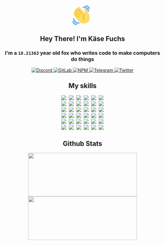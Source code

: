 <div><p align=center><img src=./resources/images/wave.gif width=64px height=64px></p><h2 align=center>Hey There! I'm Käse Fuchs</h2><h3 align=center>I'm a <code>18.21363</code> year old fox who writes code to make computers do things</h3><p align=center><a href=https://discord.com/users/507526681125322772><img alt=Discord src="https://img.shields.io/badge/Discord-5865F2?logo=discord&logoColor=white&style=flat-square#8fefa219f52c2e30709fe343c3761f76"> </a><a href=https://gitlab.com/kasefuchs><img alt=GitLab src="https://img.shields.io/badge/GitLab-330F63?logo=gitlab&logoColor=white&style=flat-square#8fefa219f52c2e30709fe343c3761f76"> </a><a href=https://npmjs.com/~kasefuchs><img alt=NPM src="https://img.shields.io/badge/NPM-CB3837?logo=npm&logoColor=white&style=flat-square#8fefa219f52c2e30709fe343c3761f76"> </a><a href=https://t.me/kasefuchs><img alt=Telegram src="https://img.shields.io/badge/Telegram-2CA5E0?logo=telegram&logoColor=white&style=flat-square#8fefa219f52c2e30709fe343c3761f76"> </a><a href=https://twitter.com/kasefuchs><img alt=Twitter src="https://img.shields.io/badge/Twitter-1DA1F2?logo=twitter&logoColor=white&style=flat-square#8fefa219f52c2e30709fe343c3761f76"></a></p><h2 align=center>My skills</h2><p align=center><a href=https://aws.amazon.com/ ><picture><source srcset="https://skillicons.dev/icons?i=aws&theme=dark#8fefa219f52c2e30709fe343c3761f76" media="(prefers-color-scheme: dark)"><source srcset="https://skillicons.dev/icons?i=aws&theme=light#8fefa219f52c2e30709fe343c3761f76" media="(prefers-color-scheme: light), (prefers-color-scheme: no-preference)"><img src="https://skillicons.dev/icons?i=aws&theme=light#8fefa219f52c2e30709fe343c3761f76"></picture></a>&nbsp;&nbsp;<a href=https://en.wikipedia.org/wiki/Bash_(Unix_shell)><picture><source srcset="https://skillicons.dev/icons?i=bash&theme=dark#8fefa219f52c2e30709fe343c3761f76" media="(prefers-color-scheme: dark)"><source srcset="https://skillicons.dev/icons?i=bash&theme=light#8fefa219f52c2e30709fe343c3761f76" media="(prefers-color-scheme: light), (prefers-color-scheme: no-preference)"><img src="https://skillicons.dev/icons?i=bash&theme=light#8fefa219f52c2e30709fe343c3761f76"></picture></a>&nbsp;&nbsp;<a href=https://discord.com/developers/docs><picture><source srcset="https://skillicons.dev/icons?i=bots&theme=dark#8fefa219f52c2e30709fe343c3761f76" media="(prefers-color-scheme: dark)"><source srcset="https://skillicons.dev/icons?i=bots&theme=light#8fefa219f52c2e30709fe343c3761f76" media="(prefers-color-scheme: light), (prefers-color-scheme: no-preference)"><img src="https://skillicons.dev/icons?i=bots&theme=light#8fefa219f52c2e30709fe343c3761f76"></picture></a>&nbsp;&nbsp;<a href=https://www.cloudflare.com/ ><picture><source srcset="https://skillicons.dev/icons?i=cloudflare&theme=dark#8fefa219f52c2e30709fe343c3761f76" media="(prefers-color-scheme: dark)"><source srcset="https://skillicons.dev/icons?i=cloudflare&theme=light#8fefa219f52c2e30709fe343c3761f76" media="(prefers-color-scheme: light), (prefers-color-scheme: no-preference)"><img src="https://skillicons.dev/icons?i=cloudflare&theme=light#8fefa219f52c2e30709fe343c3761f76"></picture></a>&nbsp;&nbsp;<a href=https://en.wikipedia.org/wiki/CSS><picture><source srcset="https://skillicons.dev/icons?i=css&theme=dark#8fefa219f52c2e30709fe343c3761f76" media="(prefers-color-scheme: dark)"><source srcset="https://skillicons.dev/icons?i=css&theme=light#8fefa219f52c2e30709fe343c3761f76" media="(prefers-color-scheme: light), (prefers-color-scheme: no-preference)"><img src="https://skillicons.dev/icons?i=css&theme=light#8fefa219f52c2e30709fe343c3761f76"></picture></a>&nbsp;&nbsp;<a href=https://www.docker.com/ ><picture><source srcset="https://skillicons.dev/icons?i=docker&theme=dark#8fefa219f52c2e30709fe343c3761f76" media="(prefers-color-scheme: dark)"><source srcset="https://skillicons.dev/icons?i=docker&theme=light#8fefa219f52c2e30709fe343c3761f76" media="(prefers-color-scheme: light), (prefers-color-scheme: no-preference)"><img src="https://skillicons.dev/icons?i=docker&theme=light#8fefa219f52c2e30709fe343c3761f76"></picture></a><br><a href=https://www.electronjs.org/ ><picture><source srcset="https://skillicons.dev/icons?i=electron&theme=dark#8fefa219f52c2e30709fe343c3761f76" media="(prefers-color-scheme: dark)"><source srcset="https://skillicons.dev/icons?i=electron&theme=light#8fefa219f52c2e30709fe343c3761f76" media="(prefers-color-scheme: light), (prefers-color-scheme: no-preference)"><img src="https://skillicons.dev/icons?i=electron&theme=light#8fefa219f52c2e30709fe343c3761f76"></picture></a>&nbsp;&nbsp;<a href=https://expressjs.com/ ><picture><source srcset="https://skillicons.dev/icons?i=express&theme=dark#8fefa219f52c2e30709fe343c3761f76" media="(prefers-color-scheme: dark)"><source srcset="https://skillicons.dev/icons?i=express&theme=light#8fefa219f52c2e30709fe343c3761f76" media="(prefers-color-scheme: light), (prefers-color-scheme: no-preference)"><img src="https://skillicons.dev/icons?i=express&theme=light#8fefa219f52c2e30709fe343c3761f76"></picture></a>&nbsp;&nbsp;<a href=https://www.figma.com/ ><picture><source srcset="https://skillicons.dev/icons?i=figma&theme=dark#8fefa219f52c2e30709fe343c3761f76" media="(prefers-color-scheme: dark)"><source srcset="https://skillicons.dev/icons?i=figma&theme=light#8fefa219f52c2e30709fe343c3761f76" media="(prefers-color-scheme: light), (prefers-color-scheme: no-preference)"><img src="https://skillicons.dev/icons?i=figma&theme=light#8fefa219f52c2e30709fe343c3761f76"></picture></a>&nbsp;&nbsp;<a href=https://firebase.google.com/ ><picture><source srcset="https://skillicons.dev/icons?i=firebase&theme=dark#8fefa219f52c2e30709fe343c3761f76" media="(prefers-color-scheme: dark)"><source srcset="https://skillicons.dev/icons?i=firebase&theme=light#8fefa219f52c2e30709fe343c3761f76" media="(prefers-color-scheme: light), (prefers-color-scheme: no-preference)"><img src="https://skillicons.dev/icons?i=firebase&theme=light#8fefa219f52c2e30709fe343c3761f76"></picture></a>&nbsp;&nbsp;<a href=https://flask.palletsprojects.com/ ><picture><source srcset="https://skillicons.dev/icons?i=flask&theme=dark#8fefa219f52c2e30709fe343c3761f76" media="(prefers-color-scheme: dark)"><source srcset="https://skillicons.dev/icons?i=flask&theme=light#8fefa219f52c2e30709fe343c3761f76" media="(prefers-color-scheme: light), (prefers-color-scheme: no-preference)"><img src="https://skillicons.dev/icons?i=flask&theme=light#8fefa219f52c2e30709fe343c3761f76"></picture></a>&nbsp;&nbsp;<a href=https://cloud.google.com/ ><picture><source srcset="https://skillicons.dev/icons?i=gcp&theme=dark#8fefa219f52c2e30709fe343c3761f76" media="(prefers-color-scheme: dark)"><source srcset="https://skillicons.dev/icons?i=gcp&theme=light#8fefa219f52c2e30709fe343c3761f76" media="(prefers-color-scheme: light), (prefers-color-scheme: no-preference)"><img src="https://skillicons.dev/icons?i=gcp&theme=light#8fefa219f52c2e30709fe343c3761f76"></picture></a><br><a href=https://git-scm.com/ ><picture><source srcset="https://skillicons.dev/icons?i=git&theme=dark#8fefa219f52c2e30709fe343c3761f76" media="(prefers-color-scheme: dark)"><source srcset="https://skillicons.dev/icons?i=git&theme=light#8fefa219f52c2e30709fe343c3761f76" media="(prefers-color-scheme: light), (prefers-color-scheme: no-preference)"><img src="https://skillicons.dev/icons?i=git&theme=light#8fefa219f52c2e30709fe343c3761f76"></picture></a>&nbsp;&nbsp;<a href=https://github.com/ ><picture><source srcset="https://skillicons.dev/icons?i=github&theme=dark#8fefa219f52c2e30709fe343c3761f76" media="(prefers-color-scheme: dark)"><source srcset="https://skillicons.dev/icons?i=github&theme=light#8fefa219f52c2e30709fe343c3761f76" media="(prefers-color-scheme: light), (prefers-color-scheme: no-preference)"><img src="https://skillicons.dev/icons?i=github&theme=light#8fefa219f52c2e30709fe343c3761f76"></picture></a>&nbsp;&nbsp;<a href=https://gitlab.com/ ><picture><source srcset="https://skillicons.dev/icons?i=gitlab&theme=dark#8fefa219f52c2e30709fe343c3761f76" media="(prefers-color-scheme: dark)"><source srcset="https://skillicons.dev/icons?i=gitlab&theme=light#8fefa219f52c2e30709fe343c3761f76" media="(prefers-color-scheme: light), (prefers-color-scheme: no-preference)"><img src="https://skillicons.dev/icons?i=gitlab&theme=light#8fefa219f52c2e30709fe343c3761f76"></picture></a>&nbsp;&nbsp;<a href=https://www.heroku.com/ ><picture><source srcset="https://skillicons.dev/icons?i=heroku&theme=dark#8fefa219f52c2e30709fe343c3761f76" media="(prefers-color-scheme: dark)"><source srcset="https://skillicons.dev/icons?i=heroku&theme=light#8fefa219f52c2e30709fe343c3761f76" media="(prefers-color-scheme: light), (prefers-color-scheme: no-preference)"><img src="https://skillicons.dev/icons?i=heroku&theme=light#8fefa219f52c2e30709fe343c3761f76"></picture></a>&nbsp;&nbsp;<a href=https://en.wikipedia.org/wiki/HTML><picture><source srcset="https://skillicons.dev/icons?i=html&theme=dark#8fefa219f52c2e30709fe343c3761f76" media="(prefers-color-scheme: dark)"><source srcset="https://skillicons.dev/icons?i=html&theme=light#8fefa219f52c2e30709fe343c3761f76" media="(prefers-color-scheme: light), (prefers-color-scheme: no-preference)"><img src="https://skillicons.dev/icons?i=html&theme=light#8fefa219f52c2e30709fe343c3761f76"></picture></a>&nbsp;&nbsp;<a href=https://en.wikipedia.org/wiki/JavaScript><picture><source srcset="https://skillicons.dev/icons?i=js&theme=dark#8fefa219f52c2e30709fe343c3761f76" media="(prefers-color-scheme: dark)"><source srcset="https://skillicons.dev/icons?i=js&theme=light#8fefa219f52c2e30709fe343c3761f76" media="(prefers-color-scheme: light), (prefers-color-scheme: no-preference)"><img src="https://skillicons.dev/icons?i=js&theme=light#8fefa219f52c2e30709fe343c3761f76"></picture></a><br><a href=https://en.wikipedia.org/wiki/Linux><picture><source srcset="https://skillicons.dev/icons?i=linux&theme=dark#8fefa219f52c2e30709fe343c3761f76" media="(prefers-color-scheme: dark)"><source srcset="https://skillicons.dev/icons?i=linux&theme=light#8fefa219f52c2e30709fe343c3761f76" media="(prefers-color-scheme: light), (prefers-color-scheme: no-preference)"><img src="https://skillicons.dev/icons?i=linux&theme=light#8fefa219f52c2e30709fe343c3761f76"></picture></a>&nbsp;&nbsp;<a href=https://mui.com/ ><picture><source srcset="https://skillicons.dev/icons?i=materialui&theme=dark#8fefa219f52c2e30709fe343c3761f76" media="(prefers-color-scheme: dark)"><source srcset="https://skillicons.dev/icons?i=materialui&theme=light#8fefa219f52c2e30709fe343c3761f76" media="(prefers-color-scheme: light), (prefers-color-scheme: no-preference)"><img src="https://skillicons.dev/icons?i=materialui&theme=light#8fefa219f52c2e30709fe343c3761f76"></picture></a>&nbsp;&nbsp;<a href=https://en.wikipedia.org/wiki/Markdown><picture><source srcset="https://skillicons.dev/icons?i=md&theme=dark#8fefa219f52c2e30709fe343c3761f76" media="(prefers-color-scheme: dark)"><source srcset="https://skillicons.dev/icons?i=md&theme=light#8fefa219f52c2e30709fe343c3761f76" media="(prefers-color-scheme: light), (prefers-color-scheme: no-preference)"><img src="https://skillicons.dev/icons?i=md&theme=light#8fefa219f52c2e30709fe343c3761f76"></picture></a>&nbsp;&nbsp;<a href=https://www.mongodb.com/ ><picture><source srcset="https://skillicons.dev/icons?i=mongodb&theme=dark#8fefa219f52c2e30709fe343c3761f76" media="(prefers-color-scheme: dark)"><source srcset="https://skillicons.dev/icons?i=mongodb&theme=light#8fefa219f52c2e30709fe343c3761f76" media="(prefers-color-scheme: light), (prefers-color-scheme: no-preference)"><img src="https://skillicons.dev/icons?i=mongodb&theme=light#8fefa219f52c2e30709fe343c3761f76"></picture></a>&nbsp;&nbsp;<a href=https://www.mysql.com/ ><picture><source srcset="https://skillicons.dev/icons?i=mysql&theme=dark#8fefa219f52c2e30709fe343c3761f76" media="(prefers-color-scheme: dark)"><source srcset="https://skillicons.dev/icons?i=mysql&theme=light#8fefa219f52c2e30709fe343c3761f76" media="(prefers-color-scheme: light), (prefers-color-scheme: no-preference)"><img src="https://skillicons.dev/icons?i=mysql&theme=light#8fefa219f52c2e30709fe343c3761f76"></picture></a>&nbsp;&nbsp;<a href=https://nextjs.org/ ><picture><source srcset="https://skillicons.dev/icons?i=nextjs&theme=dark#8fefa219f52c2e30709fe343c3761f76" media="(prefers-color-scheme: dark)"><source srcset="https://skillicons.dev/icons?i=nextjs&theme=light#8fefa219f52c2e30709fe343c3761f76" media="(prefers-color-scheme: light), (prefers-color-scheme: no-preference)"><img src="https://skillicons.dev/icons?i=nextjs&theme=light#8fefa219f52c2e30709fe343c3761f76"></picture></a><br><a href=https://nodejs.org/en/ ><picture><source srcset="https://skillicons.dev/icons?i=nodejs&theme=dark#8fefa219f52c2e30709fe343c3761f76" media="(prefers-color-scheme: dark)"><source srcset="https://skillicons.dev/icons?i=nodejs&theme=light#8fefa219f52c2e30709fe343c3761f76" media="(prefers-color-scheme: light), (prefers-color-scheme: no-preference)"><img src="https://skillicons.dev/icons?i=nodejs&theme=light#8fefa219f52c2e30709fe343c3761f76"></picture></a>&nbsp;&nbsp;<a href=https://www.postgresql.org/ ><picture><source srcset="https://skillicons.dev/icons?i=postgres&theme=dark#8fefa219f52c2e30709fe343c3761f76" media="(prefers-color-scheme: dark)"><source srcset="https://skillicons.dev/icons?i=postgres&theme=light#8fefa219f52c2e30709fe343c3761f76" media="(prefers-color-scheme: light), (prefers-color-scheme: no-preference)"><img src="https://skillicons.dev/icons?i=postgres&theme=light#8fefa219f52c2e30709fe343c3761f76"></picture></a>&nbsp;&nbsp;<a href=https://learn.microsoft.com/en-us/powershell/ ><picture><source srcset="https://skillicons.dev/icons?i=powershell&theme=dark#8fefa219f52c2e30709fe343c3761f76" media="(prefers-color-scheme: dark)"><source srcset="https://skillicons.dev/icons?i=powershell&theme=light#8fefa219f52c2e30709fe343c3761f76" media="(prefers-color-scheme: light), (prefers-color-scheme: no-preference)"><img src="https://skillicons.dev/icons?i=powershell&theme=light#8fefa219f52c2e30709fe343c3761f76"></picture></a>&nbsp;&nbsp;<a href=https://www.python.org/ ><picture><source srcset="https://skillicons.dev/icons?i=py&theme=dark#8fefa219f52c2e30709fe343c3761f76" media="(prefers-color-scheme: dark)"><source srcset="https://skillicons.dev/icons?i=py&theme=light#8fefa219f52c2e30709fe343c3761f76" media="(prefers-color-scheme: light), (prefers-color-scheme: no-preference)"><img src="https://skillicons.dev/icons?i=py&theme=light#8fefa219f52c2e30709fe343c3761f76"></picture></a>&nbsp;&nbsp;<a href=https://www.raspberrypi.org/ ><picture><source srcset="https://skillicons.dev/icons?i=raspberrypi&theme=dark#8fefa219f52c2e30709fe343c3761f76" media="(prefers-color-scheme: dark)"><source srcset="https://skillicons.dev/icons?i=raspberrypi&theme=light#8fefa219f52c2e30709fe343c3761f76" media="(prefers-color-scheme: light), (prefers-color-scheme: no-preference)"><img src="https://skillicons.dev/icons?i=raspberrypi&theme=light#8fefa219f52c2e30709fe343c3761f76"></picture></a>&nbsp;&nbsp;<a href=https://reactjs.org/ ><picture><source srcset="https://skillicons.dev/icons?i=react&theme=dark#8fefa219f52c2e30709fe343c3761f76" media="(prefers-color-scheme: dark)"><source srcset="https://skillicons.dev/icons?i=react&theme=light#8fefa219f52c2e30709fe343c3761f76" media="(prefers-color-scheme: light), (prefers-color-scheme: no-preference)"><img src="https://skillicons.dev/icons?i=react&theme=light#8fefa219f52c2e30709fe343c3761f76"></picture></a><br><a href=https://redux.js.org/ ><picture><source srcset="https://skillicons.dev/icons?i=redux&theme=dark#8fefa219f52c2e30709fe343c3761f76" media="(prefers-color-scheme: dark)"><source srcset="https://skillicons.dev/icons?i=redux&theme=light#8fefa219f52c2e30709fe343c3761f76" media="(prefers-color-scheme: light), (prefers-color-scheme: no-preference)"><img src="https://skillicons.dev/icons?i=redux&theme=light#8fefa219f52c2e30709fe343c3761f76"></picture></a>&nbsp;&nbsp;<a href=https://en.wikipedia.org/wiki/Regular_expression><picture><source srcset="https://skillicons.dev/icons?i=regex&theme=dark#8fefa219f52c2e30709fe343c3761f76" media="(prefers-color-scheme: dark)"><source srcset="https://skillicons.dev/icons?i=regex&theme=light#8fefa219f52c2e30709fe343c3761f76" media="(prefers-color-scheme: light), (prefers-color-scheme: no-preference)"><img src="https://skillicons.dev/icons?i=regex&theme=light#8fefa219f52c2e30709fe343c3761f76"></picture></a>&nbsp;&nbsp;<a href=https://en.wikipedia.org/wiki/Sass_(stylesheet_language)><picture><source srcset="https://skillicons.dev/icons?i=sass&theme=dark#8fefa219f52c2e30709fe343c3761f76" media="(prefers-color-scheme: dark)"><source srcset="https://skillicons.dev/icons?i=sass&theme=light#8fefa219f52c2e30709fe343c3761f76" media="(prefers-color-scheme: light), (prefers-color-scheme: no-preference)"><img src="https://skillicons.dev/icons?i=sass&theme=light#8fefa219f52c2e30709fe343c3761f76"></picture></a>&nbsp;&nbsp;<a href=https://www.typescriptlang.org/ ><picture><source srcset="https://skillicons.dev/icons?i=ts&theme=dark#8fefa219f52c2e30709fe343c3761f76" media="(prefers-color-scheme: dark)"><source srcset="https://skillicons.dev/icons?i=ts&theme=light#8fefa219f52c2e30709fe343c3761f76" media="(prefers-color-scheme: light), (prefers-color-scheme: no-preference)"><img src="https://skillicons.dev/icons?i=ts&theme=light#8fefa219f52c2e30709fe343c3761f76"></picture></a>&nbsp;&nbsp;<a href=https://unity.com/ ><picture><source srcset="https://skillicons.dev/icons?i=unity&theme=dark#8fefa219f52c2e30709fe343c3761f76" media="(prefers-color-scheme: dark)"><source srcset="https://skillicons.dev/icons?i=unity&theme=light#8fefa219f52c2e30709fe343c3761f76" media="(prefers-color-scheme: light), (prefers-color-scheme: no-preference)"><img src="https://skillicons.dev/icons?i=unity&theme=light#8fefa219f52c2e30709fe343c3761f76"></picture></a>&nbsp;&nbsp;<a href=https://workers.cloudflare.com/ ><picture><source srcset="https://skillicons.dev/icons?i=workers&theme=dark#8fefa219f52c2e30709fe343c3761f76" media="(prefers-color-scheme: dark)"><source srcset="https://skillicons.dev/icons?i=workers&theme=light#8fefa219f52c2e30709fe343c3761f76" media="(prefers-color-scheme: light), (prefers-color-scheme: no-preference)"><img src="https://skillicons.dev/icons?i=workers&theme=light#8fefa219f52c2e30709fe343c3761f76"></picture></a><br></p><h2 align=center>Github Stats</h2><p align=center><picture><source srcset="https://github-readme-stats-kasefuchs.vercel.app/api/?count_private=true&hide_border=true&hide_rank=true&line_height=20&hide_title=true&username=Kasefuchs&theme=dark#8fefa219f52c2e30709fe343c3761f76" media="(prefers-color-scheme: dark)"><source srcset="https://github-readme-stats-kasefuchs.vercel.app/api/?count_private=true&hide_border=true&hide_rank=true&line_height=20&hide_title=true&username=Kasefuchs&theme=light#8fefa219f52c2e30709fe343c3761f76" media="(prefers-color-scheme: light), (prefers-color-scheme: no-preference)"><img align=middle width=350 height=140 src="https://github-readme-stats-kasefuchs.vercel.app/api/?count_private=true&hide_border=true&hide_rank=true&line_height=20&hide_title=true&username=Kasefuchs&theme=light#8fefa219f52c2e30709fe343c3761f76"></picture><picture><source srcset="https://github-readme-stats-kasefuchs.vercel.app/api/top-langs/?count_private=true&hide_border=true&layout=compact&username=Kasefuchs&theme=dark#8fefa219f52c2e30709fe343c3761f76" media="(prefers-color-scheme: dark)"><source srcset="https://github-readme-stats-kasefuchs.vercel.app/api/top-langs/?count_private=true&hide_border=true&layout=compact&username=Kasefuchs&theme=light#8fefa219f52c2e30709fe343c3761f76" media="(prefers-color-scheme: light), (prefers-color-scheme: no-preference)"><img align=middle width=350 height=140 src="https://github-readme-stats-kasefuchs.vercel.app/api/top-langs/?count_private=true&hide_border=true&layout=compact&username=Kasefuchs&theme=light#8fefa219f52c2e30709fe343c3761f76"></picture></p><img src="https://hit.yhype.me/github/profile?user_id=64592097#8fefa219f52c2e30709fe343c3761f76" alt=""></div>